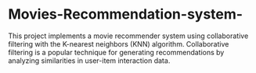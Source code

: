 # Movies-Recommendation-system-
This project implements a movie recommender system using collaborative filtering with the K-nearest neighbors (KNN) algorithm. Collaborative filtering is a popular technique for generating recommendations by analyzing similarities in user-item interaction data.
